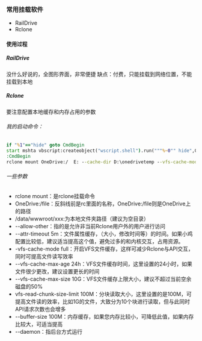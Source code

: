 ### 常用挂载软件



- RailDrive
- Rclone



#### 使用过程


##### RailDrive
没什么好说的，全图形界面，非常便捷
缺点：付费，只能挂载到网络位置，不能挂载到本地


##### Rclone
要注意配置本地缓存和内存占用的参数


###### 我的启动命令：


```bat
if "%1"=="hide" goto CmdBegin
start mshta vbscript:createobject("wscript.shell").run("""%~0"" hide",0)(window.close)&&exit
:CmdBegin
rclone mount OneDrive:/  E: --cache-dir D:\onedrivetemp --vfs-cache-mode writes &

```

###### 一些参数

- rclone mount：是rclone挂载命令
- OneDrive:/file：反斜线前是rc里面的名称，OneDrive:/file则是OneDrive上的路径
- /data/wwwroot/xxx:为本地文件夹路径（建议为空目录）
- --allow-other：指的是允许非当前Rclone用户外的用户进行访问
- --attr-timeout 5m：文件属性缓存，（大小，修改时间等）的时间。如果小鸡配置比较低，建议适当提高这个值，避免过多的和内核交互，占用资源。
- -vfs-cache-mode full：开启VFS文件缓存，这样可减少Rclone与API交互，同时可提高文件读写效率
- --vfs-cache-max-age 24h：VFS文件缓存时间，这里设置的24小时，如果文件很少更改，建议设置更长的时间
- --vfs-cache-max-size 10G：VFS文件缓存上限大小，建议不超过当前空余磁盘的50%
- vfs-read-chunk-size-limit 100M：分块读取大小，这里设置的是100M，可提高文件读的效率，比如1G的文件，大致分为10个块进行读取，但与此同时API请求次数也会增多
- --buffer-size 100M：内存缓存，如果您内存比较小，可降低此值，如果内存比较大，可适当提高
- --daemon：指后台方式运行

